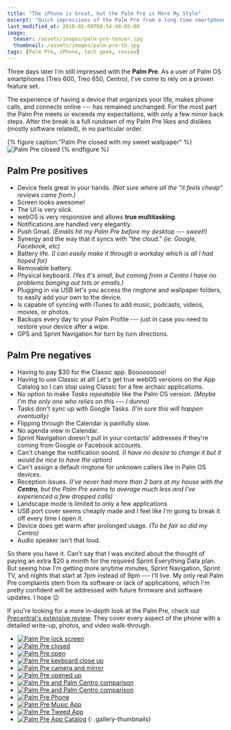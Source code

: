 ```yaml
---
title: "The iPhone is Great, but the Palm Pre is More My Style"
excerpt: "Quick impressions of the Palm Pre from a long time smartphone user."
last_modified_at: 2018-02-09T08:54:48-05:00
image: 
  teaser: /assets/images/palm-pre-teaser.jpg
  thumbnail: /assets/images/palm-pre-th.jpg
tags: [Palm Pre, iPhone, tech geek, review]
---
```


Three days later I'm still impressed with the **Palm Pre**. As a user of Palm OS smartphones (Treo 600, Treo 650, Centro), I've come to rely on a proven feature set.

The experience of having a device that organizes your life, makes phone calls, and connects online --- has remained unchanged. For the most part the Palm Pre meets or exceeds my expectations, with only a few minor back steps. After the break is a full rundown of my Palm Pre likes and dislikes (mostly software related), in no particular order.

{% figure caption:"Palm Pre closed with my sweet wallpaper" %}
![Palm Pre closed](/assets/images/palm-pre-wallpaper.jpg)
{% endfigure %}

## Palm Pre positives

* Device feels great in your hands. *(Not sure where all the "it feels cheap" reviews came from.)*
* Screen looks awesome!
* The UI is very slick.
* webOS is very responsive and allows **true multitasking**.
* Notifications are handled very elegantly.
* Push Gmail. *(Emails hit my Palm Pre before my desktop --- sweet!)*
* Synergy and the way that it syncs with "the cloud." *(ie: Google, Facebook, etc)*
* Battery life. *(I can easily make it through a workday which is all I had hoped for)*
* Removable battery.
* Physical keyboard. *(Yes it's small, but coming from a Centro I have no problems banging out txts or emails.)*
* Plugging in via USB let's you access the ringtone and wallpaper folders, to easily add your own to the device.
* Is capable of syncing with iTunes to add music, podcasts, videos, movies, or photos.
* Backups every day to your Palm Profile --- just in case you need to restore your device after a wipe.
* GPS and Sprint Navigation for turn by turn directions.

## Palm Pre negatives

* Having to pay $30 for the Classic app. Booooooooo!
* Having to use Classic at all! Let's get true webOS versions on the App Catalog so I can stop using Classic for a few archaic applications.
* No option to make *Tasks repeatable* like the Palm OS version. *(Maybe I'm the only one who relies on this --- I dunno)*
* Tasks don't sync up with Google Tasks. *(I'm sure this will happen eventually)*
* Flipping through the Calendar is painfully slow.
* No agenda view in Calendar.
* Sprint Navigation doesn't pull in your contacts' addresses if they're coming from Google or Facebook accounts.
* Can't change the notification sound. *(I have no desire to change it but it would be nice to have the option)*
* Can't assign a default ringtone for unknown callers like in Palm OS devices.
* Reception issues. *(I've never had more than 2 bars at my house with the **Centro**, but the Palm Pre seems to average much less and I've experienced a few dropped calls)*
* Landscape mode is limited to only a few applications
* USB port cover seems cheaply made and I feel like I'm going to break it off every time I open it.
* Device does get warm after prolonged usage. *(To be fair so did my Centro)*
* Audio speaker isn't that loud.

So there you have it. Can't say that I was excited about the thought of paying an extra $20 a month for the required Sprint Everything Data plan. But seeing how I'm getting more anytime minutes, Sprint Navigation, Sprint TV, and nights that start at 7pm instead of 9pm --- I'll live. My only real Palm Pre complaints stem from its software or lack of applications, which I'm pretty confident will be addressed with future firmware and software updates. I hope :wink:

If you're looking for a more in-depth look at the Palm Pre, check out [Precentral's extensive review](https://web.archive.org/web/20100613121400/http://www.precentral.net/palm-pre-review). They cover every aspect of the phone with a detailed write-up, photos, and video walk-through.

* [![Palm Pre lock screen](/assets/images/354t.jpg)](/assets/images/354.jpg)
* [![Palm Pre closed](/assets/images/355t.jpg)](/assets/images/355.jpg)
* [![Palm Pre open](/assets/images/356t.jpg)](/assets/images/356.jpg)
* [![Palm Pre keyboard close up](/assets/images/357t.jpg)](/assets/images/357.jpg)
* [![Palm Pre camera and mirror](/assets/images/358t.jpg)](/assets/images/358.jpg)
* [![Palm Pre opened up](/assets/images/359t.jpg)](/assets/images/359.jpg)
* [![Palm Pre and Palm Centro comparison](/assets/images/360t.jpg)](/assets/images/360.jpg)
* [![Palm Pre and Palm Centro comparison](/assets/images/361t.jpg)](/assets/images/361.jpg)
* [![Palm Pre Phone](/assets/images/362t.jpg)](/assets/images/362.jpg)
* [![Palm Pre Music App](/assets/images/363t.jpg)](/assets/images/363.jpg)
* [![Palm Pre Tweed App](/assets/images/364t.jpg)](/assets/images/364.jpg)
* [![Palm Pre App Catalog](/assets/images/365t.jpg)](/assets/images/365.jpg)
{: .gallery-thumbnails}
